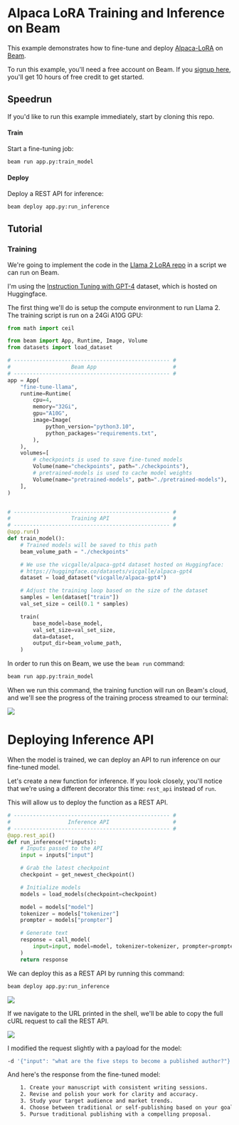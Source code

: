 # Alpaca LoRA Training and Inference on Beam

This example demonstrates how to fine-tune and deploy [Alpaca-LoRA](https://github.com/tloen/alpaca-lora) on [Beam](https://beam.cloud).

To run this example, you'll need a free account on Beam. If you [signup here](htt[s://beam.cloud]), you'll get 10 hours of free credit to get started.

## Speedrun

If you'd like to run this example immediately, start by cloning this repo.

#### Train

Start a fine-tuning job: 

```sh
beam run app.py:train_model
```

#### Deploy

Deploy a REST API for inference: 

```sh
beam deploy app.py:run_inference
```

## Tutorial 

### Training

We're going to implement the code in the [Llama 2 LoRA repo](https://github.com/tloen/alpaca-lora) in a script we can run on Beam.

I'm using the [Instruction Tuning with GPT-4](https://github.com/Instruction-Tuning-with-GPT-4/GPT-4-LLM) dataset, which is hosted on Huggingface.

The first thing we'll do is setup the compute environment to run Llama 2. The training script is run on a 24Gi A10G GPU:

```python
from math import ceil

from beam import App, Runtime, Image, Volume
from datasets import load_dataset

# ------------------------------------------------- #
#                   Beam App                        #
# ------------------------------------------------- #
app = App(
    "fine-tune-llama",
    runtime=Runtime(
        cpu=4,
        memory="32Gi",
        gpu="A10G",
        image=Image(
            python_version="python3.10",
            python_packages="requirements.txt",
        ),
    ),
    volumes=[
        # checkpoints is used to save fine-tuned models
        Volume(name="checkpoints", path="./checkpoints"),
        # pretrained-models is used to cache model weights
        Volume(name="pretrained-models", path="./pretrained-models"),
    ],
)


# ------------------------------------------------- #
#                   Training API                    #
# ------------------------------------------------- #
@app.run()
def train_model():
    # Trained models will be saved to this path
    beam_volume_path = "./checkpoints"

    # We use the vicgalle/alpaca-gpt4 dataset hosted on Huggingface:
    # https://huggingface.co/datasets/vicgalle/alpaca-gpt4
    dataset = load_dataset("vicgalle/alpaca-gpt4")

    # Adjust the training loop based on the size of the dataset
    samples = len(dataset["train"])
    val_set_size = ceil(0.1 * samples)

    train(
        base_model=base_model,
        val_set_size=val_set_size,
        data=dataset,
        output_dir=beam_volume_path,
    )
```

In order to run this on Beam, we use the `beam run` command:

```sh
beam run app.py:train_model
```

When we run this command, the training function will run on Beam's cloud, and we'll see the progress of the training process streamed to our terminal:

![](/img/training-logs.png)

# Deploying Inference API

When the model is trained, we can deploy an API to run inference on our fine-tuned model.

Let's create a new function for inference. If you look closely, you'll notice that we're using a different decorator this time: `rest_api` instead of `run`.

This will allow us to deploy the function as a REST API.

```python
# ------------------------------------------------- #
#                  Inference API                    #
# ------------------------------------------------- #
@app.rest_api()
def run_inference(**inputs):
    # Inputs passed to the API
    input = inputs["input"]

    # Grab the latest checkpoint
    checkpoint = get_newest_checkpoint()

    # Initialize models
    models = load_models(checkpoint=checkpoint)

    model = models["model"]
    tokenizer = models["tokenizer"]
    prompter = models["prompter"]

    # Generate text
    response = call_model(
        input=input, model=model, tokenizer=tokenizer, prompter=prompter
    )
    return response
```

We can deploy this as a REST API by running this command:

```sh
beam deploy app.py:run_inference
```

![](/img/deployment-logs.png)

If we navigate to the URL printed in the shell, we'll be able to copy the full cURL request to call the REST API.

![](/img/beam-api.png)

I modified the request slightly with a payload for the model:

```sh
-d '{"input": "what are the five steps to become a published author?"}'
```

And here's the response from the fine-tuned model:

```sh
    1. Create your manuscript with consistent writing sessions.
    2. Revise and polish your work for clarity and accuracy.
    3. Study your target audience and market trends.
    4. Choose between traditional or self-publishing based on your goals.
    5. Pursue traditional publishing with a compelling proposal.
```
